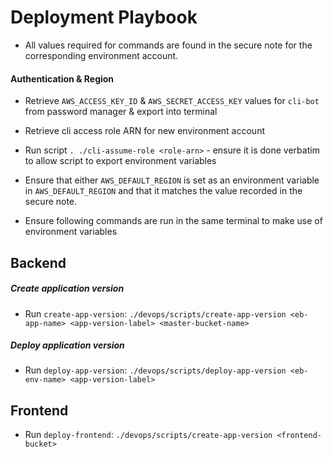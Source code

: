 # Deployment Playbook

- All values required for commands are found in the secure note for the corresponding environment account.

#### Authentication & Region

- Retrieve `AWS_ACCESS_KEY_ID` & `AWS_SECRET_ACCESS_KEY` values for `cli-bot` from password manager & export into terminal

- Retrieve cli access role ARN for new environment account

- Run script `. ./cli-assume-role <role-arn>` - ensure it is done verbatim to allow script to export environment variables

- Ensure that either `AWS_DEFAULT_REGION` is set as an environment variable in `AWS_DEFAULT_REGION` and that it matches the value recorded in the secure note.

- Ensure following commands are run in the same terminal to make use of environment variables

## Backend

##### Create application version

- Run `create-app-version`: `./devops/scripts/create-app-version <eb-app-name> <app-version-label> <master-bucket-name>`

##### Deploy application version

- Run `deploy-app-version`: `./devops/scripts/deploy-app-version <eb-env-name> <app-version-label>`

## Frontend

- Run `deploy-frontend`: `./devops/scripts/create-app-version <frontend-bucket>`
